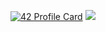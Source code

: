 [![42 Profile Card](https://1337-readme-xi.vercel.app/api/profile?cursus=42&dark=true&login=moel-mes)](https://github.com/mohouyizme/1337-readme)
  ![](https://media3.giphy.com/media/v1.Y2lkPTc5MGI3NjExcGp5cmRiNTg0aGl6YjFzc2Q5cXdrZW8yZmF2azJhbmNiMjdjdHl2aCZlcD12MV9pbnRlcm5hbF9naWZfYnlfaWQmY3Q9Zw/14aJOxgji0GFOg/giphy.webp)
<!--
**maywanel/maywanel** is a ✨ _special_ ✨ repository because its `README.md` (this file) appears on your GitHub profile.

Here are some ideas to get you started:

- 🔭 I’m currently working on ...
- 🌱 I’m currently learning ...
- 👯 I’m looking to collaborate on ...
- 🤔 I’m looking for help with ...
- 💬 Ask me about ...
- 📫 How to reach me: ...
- ⚡ Fun fact: ...
-->
